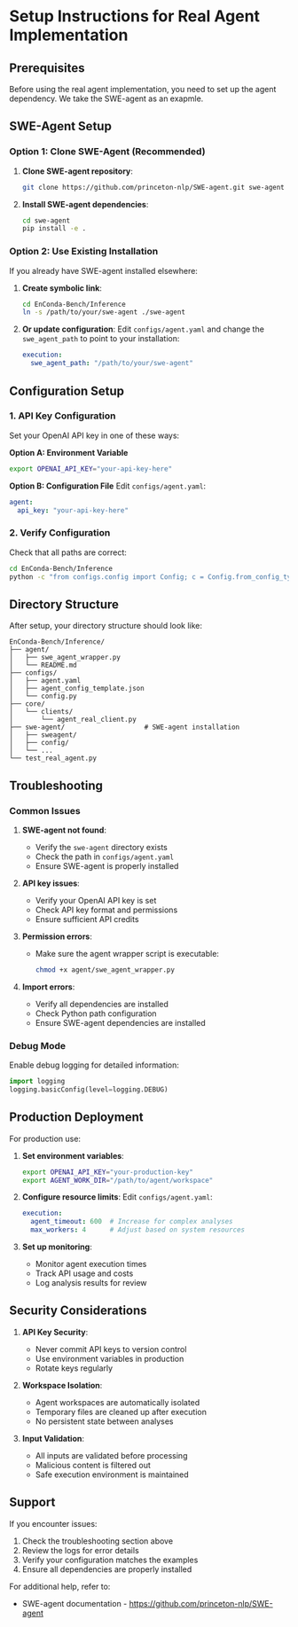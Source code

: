 # Setup Instructions for Real Agent Implementation

## Prerequisites

Before using the real agent implementation, you need to set up the agent dependency. We take the SWE-agent as an exapmle.

## SWE-Agent Setup

### Option 1: Clone SWE-Agent (Recommended)

1. **Clone SWE-agent repository**:
   ```bash
   git clone https://github.com/princeton-nlp/SWE-agent.git swe-agent
   ```

2. **Install SWE-agent dependencies**:
   ```bash
   cd swe-agent
   pip install -e .
   ```

### Option 2: Use Existing Installation

If you already have SWE-agent installed elsewhere:

1. **Create symbolic link**:
   ```bash
   cd EnConda-Bench/Inference
   ln -s /path/to/your/swe-agent ./swe-agent
   ```

2. **Or update configuration**:
   Edit `configs/agent.yaml` and change the `swe_agent_path` to point to your installation:
   ```yaml
   execution:
     swe_agent_path: "/path/to/your/swe-agent"
   ```

## Configuration Setup

### 1. API Key Configuration

Set your OpenAI API key in one of these ways:

**Option A: Environment Variable**
```bash
export OPENAI_API_KEY="your-api-key-here"
```

**Option B: Configuration File**
Edit `configs/agent.yaml`:
```yaml
agent:
  api_key: "your-api-key-here"
```

### 2. Verify Configuration

Check that all paths are correct:
```bash
cd EnConda-Bench/Inference
python -c "from configs.config import Config; c = Config.from_config_type('agent'); print(f'SWE-agent path: {c.swe_agent_path}')"
```

## Directory Structure

After setup, your directory structure should look like:

```
EnConda-Bench/Inference/
├── agent/
│   ├── swe_agent_wrapper.py
│   └── README.md
├── configs/
│   ├── agent.yaml
│   ├── agent_config_template.json
│   └── config.py
├── core/
│   └── clients/
│       └── agent_real_client.py
├── swe-agent/                    # SWE-agent installation
│   ├── sweagent/
│   ├── config/
│   └── ...
└── test_real_agent.py
```

## Troubleshooting

### Common Issues

1. **SWE-agent not found**:
   - Verify the `swe-agent` directory exists
   - Check the path in `configs/agent.yaml`
   - Ensure SWE-agent is properly installed

2. **API key issues**:
   - Verify your OpenAI API key is set
   - Check API key format and permissions
   - Ensure sufficient API credits

3. **Permission errors**:
   - Make sure the agent wrapper script is executable:
     ```bash
     chmod +x agent/swe_agent_wrapper.py
     ```

4. **Import errors**:
   - Verify all dependencies are installed
   - Check Python path configuration
   - Ensure SWE-agent dependencies are installed

### Debug Mode

Enable debug logging for detailed information:

```python
import logging
logging.basicConfig(level=logging.DEBUG)
```

## Production Deployment

For production use:

1. **Set environment variables**:
   ```bash
   export OPENAI_API_KEY="your-production-key"
   export AGENT_WORK_DIR="/path/to/agent/workspace"
   ```

2. **Configure resource limits**:
   Edit `configs/agent.yaml`:
   ```yaml
   execution:
     agent_timeout: 600  # Increase for complex analyses
     max_workers: 4      # Adjust based on system resources
   ```

3. **Set up monitoring**:
   - Monitor agent execution times
   - Track API usage and costs
   - Log analysis results for review

## Security Considerations

1. **API Key Security**:
   - Never commit API keys to version control
   - Use environment variables in production
   - Rotate keys regularly

2. **Workspace Isolation**:
   - Agent workspaces are automatically isolated
   - Temporary files are cleaned up after execution
   - No persistent state between analyses

3. **Input Validation**:
   - All inputs are validated before processing
   - Malicious content is filtered out
   - Safe execution environment is maintained

## Support

If you encounter issues:

1. Check the troubleshooting section above
2. Review the logs for error details
3. Verify your configuration matches the examples
4. Ensure all dependencies are properly installed

For additional help, refer to:
- SWE-agent documentation - https://github.com/princeton-nlp/SWE-agent